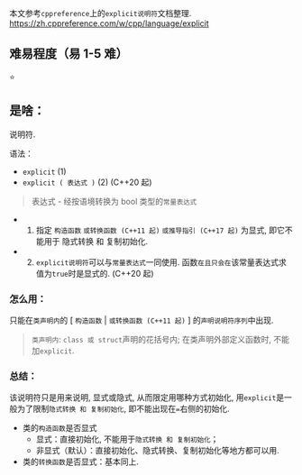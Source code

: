 本文参考`cppreference`上的`explicit说明符`文档整理.
https://zh.cppreference.com/w/cpp/language/explicit

## 难易程度（易 1-5 难）

⭐

## 是啥：

说明符.

语法：

- `explicit` (1)
- `explicit ( 表达式 )` (2) (C++20 起)

> 表达式 - 经按语境转换为 bool 类型的`常量表达式`

- 1. 指定 `构造函数` `或转换函数 (C++11 起)` `或推导指引 (C++17 起)` 为显式, 即它不能用于 隐式转换 和 复制初始化.
- 2. `explicit说明符`可以与`常量表达式`一同使用. 函数`在且只会在`该常量表达式求值为`true`时是显式的. (C++20 起)

### 怎么用：

只能在`类声明内`的 [ `构造函数` | `或转换函数 (C++11 起)` ] 的`声明说明符序列`中出现.

> `类声明内`: `class 或 struct`声明的花括号内; 在类声明外部定义函数时, 不能加`explicit`.

### 总结：

该说明符只是用来说明, 显式或隐式, 从而限定用哪种方式初始化, 用`explicit`是一般为了限制`隐式转换 和 复制初始化`, 即不能出现在`=`右侧的初始化.

- 类的`构造函数`是否显式
  - 显式：直接初始化, 不能用于`隐式转换 和 复制初始化`；
  - 非显式（默认）：直接初始化、隐式转换、复制初始化等地方都可以用.
- 类的`转换函数`是否显式：基本同上.
